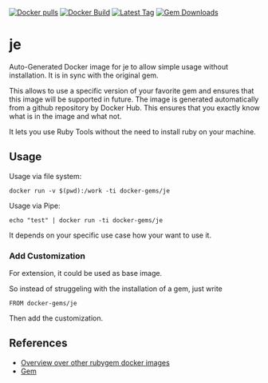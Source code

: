 [![Docker pulls](https://img.shields.io/docker/pulls/rubygem/je.svg)](https://hub.docker.com/r/rubygem/je/)
[![Docker Build](https://img.shields.io/docker/automated/rubygem/je.svg)](https://hub.docker.com/r/rubygem/je/)
[![Latest Tag](https://img.shields.io/github/tag/docker-rubygem/je.svg)](https://hub.docker.com/r/rubygem/je/)
[![Gem Downloads](https://img.shields.io/gem/dt/je.svg)](https://rubygems.org/gems/je/)
# je

Auto-Generated Docker image for je to allow simple usage without installation.
It is in sync with the original gem.

This allows to use a specific version of your favorite gem and ensures that this image will be supported in future.
The image is generated automatically from a github repository by Docker Hub.
This ensures that you exactly know what is in the image and what not.

It lets you use Ruby Tools without the need to install ruby on your machine.

## Usage

Usage via file system:

`docker run -v $(pwd):/work -ti docker-gems/je`

Usage via Pipe:

`echo "test" | docker run -ti docker-gems/je`

It depends on your specific use case how your want to use it.

### Add Customization

For extension, it could be used as base image.

So instead of struggeling with the installation of a gem, just write

`FROM docker-gems/je`

Then add the customization.

## References

 - [Overview over other rubygem docker images](https://github.com/thinkbot/docker-rubygem)
 - [Gem](https://rubygems.org/gems/je/)
